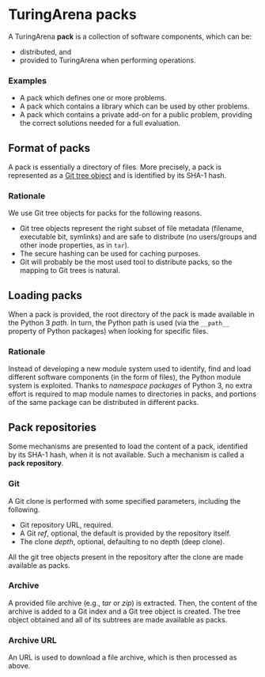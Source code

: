 # TuringArena packs

A TuringArena **pack** is a collection of software components, which can be:

- distributed, and
- provided to TuringArena when performing operations.

### Examples

- A pack which defines one or more problems.
- A pack which contains a library which can be used by other problems.
- A pack which contains a private add-on for a public problem, providing the correct solutions needed for a full evaluation.

## Format of packs

A pack is essentially a directory of files.
More precisely, a pack is represented as a
[Git tree object](https://git-scm.com/book/en/v2/Git-Internals-Git-Objects#_tree_objects) and is identified by its SHA-1 hash.

### Rationale

We use Git tree objects for packs for the following reasons.

- Git tree objects represent the right subset of file metadata (filename, executable bit, symlinks) and are safe to distribute (no users/groups and other inode properties, as in `tar`).
- The secure hashing can be used for caching purposes.
- Git will probably be the most used tool to distribute packs, so the mapping to Git trees is natural.

## Loading packs

When a pack is provided, the root directory of the pack is made available in the Python 3 *path*.
In turn, the Python path is used
(via the `__path__` property of Python packages)
when looking for specific files.

### Rationale

Instead of developing a new module system used to identify, find and load different software components (in the form of files), the Python module system is exploited.
Thanks to *namespace packages* of Python 3, no extra effort is required to map module names to directories in packs,
and portions of the same package can be distributed in different packs.

## Pack repositories

Some mechanisms are presented to load the content of a pack,
identified by its SHA-1 hash,
when it is not available.
Such a mechanism is called a **pack repository**.

### Git

A Git clone is performed with some specified parameters,
including the following.

- Git repository URL, required.
- A Git *ref*, optional, the default is provided by the repository itself.
- The clone *depth*, optional, defaulting to no depth (deep clone).

All the git tree objects present in the repository after the clone
are made available as packs.

### Archive

A provided file archive (e.g., *tar* or *zip*) is extracted.
Then, the content of the archive is added to a Git index and a Git tree object is created.
The tree object obtained and all of its subtrees are made available as packs.

### Archive URL

An URL is used to download a file archive, which is then processed as above. 
